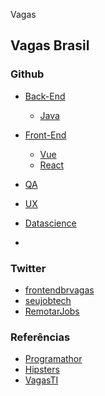 Vagas

## Vagas Brasil

### Github

* [Back-End](https://github.com/backend-br/vagas)
  * [Java](https://github.com/soujava/vagas-java)
* [Front-End](https://github.com/frontendbr/vagas)
  * [Vue](https://github.com/vuejs-br/vagas)
  * [React](https://github.com/react-brasil/vagas)
* [QA](https://github.com/qa-brasil/vagas)
* [UX](https://github.com/remotejobsbr/design-ux-vagas)
* [Datascience](https://github.com/datascience-br/vagas)

* [Remoto]: https://github.com/remotejobsbr/trabalho-remoto-vagas

### Twitter

* [frontendbrvagas](https://twitter.com/frontendbrvagas?lang=en)
* [seujobtech](https://twitter.com/seujobtech)
* [RemotarJobs](https://twitter.com/RemotarJobs)

### Referências

* [Programathor](https://programathor.com.br/jobs-git)
* [Hipsters](https://hipsters.jobs/jobs/)
* [VagasTI](https://vagasti.tech/)